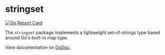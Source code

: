 # stringset

[![Go Report Card](https://goreportcard.com/badge/bitbucket.org/creachadair/stringset)](https://goreportcard.com/report/bitbucket.org/creachadair/stringset)

The `stringset` package implements a lightweight set-of-strings type based around Go's built-in map type.

View documentation on [GoDoc](http://godoc.org/bitbucket.org/creachadair/stringset).
